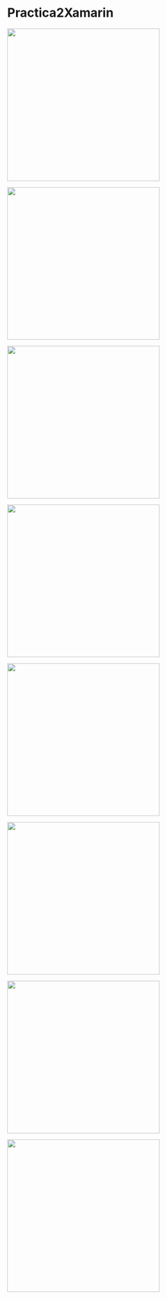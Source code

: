 # Practica2Xamarin
<p align="left">
  <img src="https://github.com/DavidTejada27/Practica2Xamarin/blob/main/LoginPage.png" width="350">
</p>
<p align="left">
  <img src="https://github.com/DavidTejada27/Practica2Xamarin/blob/main/RegisterPage.png" width="350">
</p>
<p align="left">
  <img src="https://github.com/DavidTejada27/Practica2Xamarin/blob/main/ErrorLogin.png" width="350">
</p>
<p align="left">
  <img src="https://github.com/DavidTejada27/Practica2Xamarin/blob/main/ErrorRegister.png" width="350">
</p>
<p align="left">
  <img src="https://github.com/DavidTejada27/Practica2Xamarin/blob/main/ErrorPass.png" width="350">
</p>
<p align="left">
  <img src="https://github.com/DavidTejada27/Practica2Xamarin/blob/main/Welcome.png" width="350">
</p>
<p align="left">
  <img src="https://github.com/DavidTejada27/Practica2Xamarin/blob/main/MasterDetailPage.png" width="350">
</p>
<p align="left">
  <img src="https://github.com/DavidTejada27/Practica2Xamarin/blob/main/DiscoveryPage.png" width="350">
</p>
